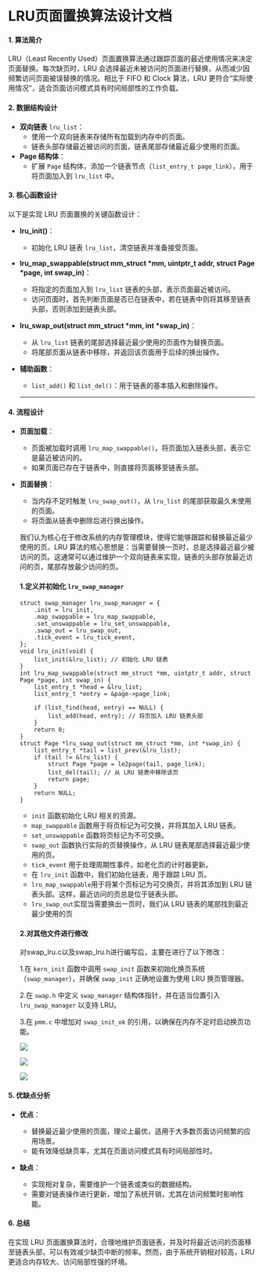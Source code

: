 # LRU页面置换算法设计文档

#### 1. 算法简介

LRU（Least Recently Used）页面置换算法通过跟踪页面的最近使用情况来决定页面替换。每次缺页时，LRU 会选择最近未被访问的页面进行替换，从而减少因频繁访问页面被误替换的情况。相比于 FIFO 和 Clock 算法，LRU 更符合“实际使用情况”，适合页面访问模式具有时间局部性的工作负载。

#### 2. 数据结构设计

- **双向链表** `lru_list`：
  - 使用一个双向链表来存储所有加载到内存中的页面。
  - 链表头部存储最近被访问的页面，链表尾部存储最近最少使用的页面。
- **Page 结构体**：
  - 扩展 `Page` 结构体，添加一个链表节点（`list_entry_t page_link`），用于将页面加入到 `lru_list` 中。

#### 3. 核心函数设计

以下是实现 LRU 页面置换的关键函数设计：

- **lru_init()**：
  
  - 初始化 LRU 链表 `lru_list`，清空链表并准备接受页面。

- **lru_map_swappable(struct mm_struct *mm, uintptr_t addr, struct Page *page, int swap_in)**：
  
  - 将指定的页面加入到 `lru_list` 链表的头部，表示页面最近被访问。
  - 访问页面时，首先判断页面是否已在链表中，若在链表中则将其移至链表头部，否则添加到链表头部。

- **lru_swap_out(struct mm_struct *mm, int *swap_in)**：
  
  - 从 `lru_list` 链表的尾部选择最近最少使用的页面作为替换页面。
  - 将尾部页面从链表中移除，并返回该页面用于后续的换出操作。

- **辅助函数**：
  
  - `list_add()` 和 `list_del()`：用于链表的基本插入和删除操作。
  
  - - - 
  
  

#### 4. 流程设计

- **页面加载**：
  
  - 页面被加载时调用 `lru_map_swappable()`，将页面加入链表头部，表示它是最近被访问的。
  - 如果页面已存在于链表中，则直接将页面移至链表头部。

- **页面替换**：
  
  - 当内存不足时触发 `lru_swap_out()`，从 `lru_list` 的尾部获取最久未使用的页面。
  - 将页面从链表中删除后进行换出操作。
  
  我们认为核心在于修改系统的内存管理模块，使得它能够跟踪和替换最近最少使用的页。LRU 算法的核心思想是：当需要替换一页时，总是选择最近最少被访问的页。这通常可以通过维护一个双向链表来实现，链表的头部存放最近访问的页，尾部存放最少访问的页。
  
  #### 1.定义并初始化 `lru_swap_manager`
  
  ```
  struct swap_manager lru_swap_manager = {
      .init = lru_init,
      .map_swappable = lru_map_swappable,
      .set_unswappable = lru_set_unswappable,
      .swap_out = lru_swap_out,
      .tick_event = lru_tick_event,
  };
  void lru_init(void) {
      list_init(&lru_list); // 初始化 LRU 链表
  }
  int lru_map_swappable(struct mm_struct *mm, uintptr_t addr, struct Page *page, int swap_in) {
      list_entry_t *head = &lru_list;
      list_entry_t *entry = &page->page_link;
  
      if (list_find(head, entry) == NULL) {
          list_add(head, entry); // 将页加入 LRU 链表头部
      }
      return 0;
  }
  struct Page *lru_swap_out(struct mm_struct *mm, int *swap_in) {
      list_entry_t *tail = list_prev(&lru_list);
      if (tail != &lru_list) {
          struct Page *page = le2page(tail, page_link);
          list_del(tail); // 从 LRU 链表中移除该页
          return page;
      }
      return NULL;
  }
  ```
  
  - `init` 函数初始化 LRU 相关的资源。
  - `map_swappable` 函数用于将页标记为可交换，并将其加入 LRU 链表。
  - `set_unswappable` 函数将页标记为不可交换。
  - `swap_out` 函数执行实际的页替换操作，从 LRU 链表尾部选择最近最少使用的页。
  - `tick_event` 用于处理周期性事件，如老化页的计时器更新。
  - 在 `lru_init` 函数中，我们初始化链表，用于跟踪 LRU 页。
  - `lru_map_swappable`用于将某个页标记为可交换页，并将其添加到 LRU 链表头部。这样，最近访问的页总是位于链表头部。
  - `lru_swap_out`实现当需要换出一页时，我们从 LRU 链表的尾部找到最近最少使用的页
  
  #### 2.对其他文件进行修改
  
  对swap_lru.c以及swap_lru.h进行编写后，主要在进行了以下修改：
  
  1.在 `kern_init` 函数中调用 `swap_init` 函数来初始化换页系统（`swap_manager`），并确保 `swap_init` 正确地设置为使用 LRU 换页管理器。
  
  2.在 `swap.h` 中定义 `swap_manager` 结构体指针，并在适当位置引入 `lru_swap_manager` 以支持 LRU。
  
  3.在 `pmm.c` 中增加对 `swap_init_ok` 的引用，以确保在内存不足时启动换页功能。
  
  ![](C:\Users\lenovo\AppData\Roaming\marktext\images\2024-10-31-13-27-08-b73d6af60a552e96b770c3e346e51de.png)
  
  ![](C:\Users\lenovo\AppData\Roaming\marktext\images\2024-10-31-13-27-01-ddd6fe2324865936dca9b90bdfdb482.png)
  
  ![](C:\Users\lenovo\AppData\Roaming\marktext\images\2024-10-31-13-26-54-130ce6133b12079ee988794a2fb2a51.png)

#### 5. 优缺点分析

- **优点**：
  
  - 替换最近最少使用的页面，理论上最优，适用于大多数页面访问频繁的应用场景。
  - 能有效降低缺页率，尤其在页面访问模式具有时间局部性时。

- **缺点**：
  
  - 实现相对复杂，需要维护一个链表或类似的数据结构。
  - 需要对链表操作进行更新，增加了系统开销，尤其在访问频繁时影响性能。

#### 6. 总结

在实现 LRU 页面置换算法时，合理地维护页面链表，并及时将最近访问的页面移至链表头部，可以有效减少缺页中断的频率。然而，由于系统开销相对较高，LRU 更适合内存较大、访问局部性强的环境。 ​
